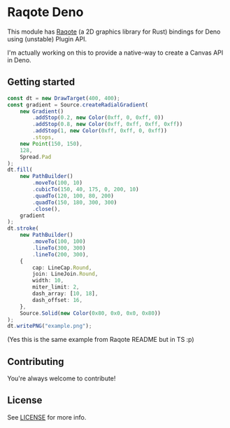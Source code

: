 ﻿# Raqote Deno

This module has [Raqote](https://github.com/jrmuizel/raqote) (a 2D graphics library for Rust) bindings for Deno using (unstable) Plugin API.

I'm actually working on this to provide a native-way to create a Canvas API in Deno.

## Getting started

```ts
const dt = new DrawTarget(400, 400);
const gradient = Source.createRadialGradient(
    new Gradient()
        .addStop(0.2, new Color(0xff, 0, 0xff, 0))
        .addStop(0.8, new Color(0xff, 0xff, 0xff, 0xff))
        .addStop(1, new Color(0xff, 0xff, 0, 0xff))
        .stops,
    new Point(150, 150),
    128,
    Spread.Pad
);
dt.fill(
    new PathBuilder()
        .moveTo(100, 10)
        .cubicTo(150, 40, 175, 0, 200, 10)
        .quadTo(120, 100, 80, 200)
        .quadTo(150, 180, 300, 300)
        .close(),
    gradient
);
dt.stroke(
    new PathBuilder()
        .moveTo(100, 100)
        .lineTo(300, 300)
        .lineTo(200, 300),
    {
        cap: LineCap.Round,
        join: LineJoin.Round,
        width: 10,
        miter_limit: 2,
        dash_array: [10, 18],
        dash_offset: 16,
    },
    Source.Solid(new Color(0x80, 0x0, 0x0, 0x80))
);
dt.writePNG("example.png");
```

(Yes this is the same example from Raqote README but in TS :p)

## Contributing

You're always welcome to contribute!

## License

See [LICENSE](LICENSE) for more info.